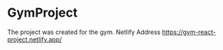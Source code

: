 # GymProject
The project was created for the gym.
Netlify Address https://gym-react-project.netlify.app/